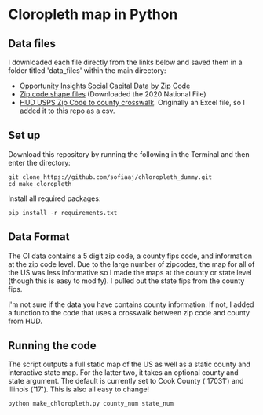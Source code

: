 # Cloropleth map in Python

## Data files

I downloaded each file directly from the links below and saved them in a folder titled 'data_files' within the main directory:

* [Opportunity Insights Social Capital Data by Zip Code](https://data.humdata.org/dataset/85ee8e10-0c66-4635-b997-79b6fad44c71/resource/ab878625-279b-4bef-a2b3-c132168d536e/download/social_capital_zip.csv)
* [Zip code shape files](https://www.census.gov/cgi-bin/geo/shapefiles/index.php?year=2020&layergroup=ZIP+Code+Tabulation+Areas) (Downloaded the 2020 National File)
* [HUD USPS Zip Code to county crosswalk](https://www.huduser.gov/apps/public/uspscrosswalk/home). Originally an Excel file, so I added it to this repo as a csv.

## Set up

Download this repository by running the following in the Terminal and then enter the directory:

```
git clone https://github.com/sofiaaj/chloropleth_dummy.git
cd make_cloropleth
```

Install all required packages:

```
pip install -r requirements.txt
```

## Data Format

The OI data contains a 5 digit zip code, a county fips code, and information at the zip code level. Due to the large number of zipcodes, the map for all of the US was less informative so I made the maps at the county or state level (though this is easy to modify). I pulled out the state fips from the county fips. 

I'm not sure if the data you have contains county information. If not, I added a function to the code that uses a crosswalk between zip code and county from HUD.

## Running the code

The script outputs a full static map of the US as well as a static county and interactive state map. For the latter two, it takes an optional county and state argument. The default is currently set to Cook County ('17031') and Illinois ('17'). This is also all easy to change!

```
python make_chloropleth.py county_num state_num
```

